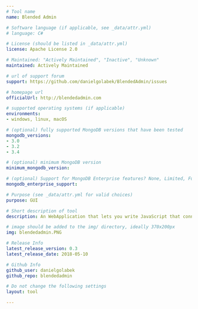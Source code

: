 ```yaml
---
# Tool name
name: Blended Admin

# Software language (if applicable, see _data/attr.yml)
# language: C#

# License (should be listed in _data/attr.yml)
license: Apache License 2.0

# Maintained: "Actively Maintained", "Inactive", "Unknown"
maintained: Actively Maintained

# url of support forum
support: https://github.com/danielgolabek/BlendedAdmin/issues

# homepage url
officialUrl: http://blendedadmin.com

# supported operating systems (if applicable) 
environments:
- windows, linux, macOS

# (optional) fully supported MongoDB versions that have been tested
mongodb_versions:
- 3.0
- 3.2
- 3.4

# (optional) minimum MongoDB version
minimum_mongodb_version:

# (optional) Support for MongoDB Enterprise features? None, Limited, Full
mongodb_enterprise_support: 

# Purpose (see _data/attr.yml for valid choices)
purpose: GUI

# Short description of tool
description: An WebApplication that lets you write JavaScript that connects to MongoDB and returns view (eg. table with data). Lets you create an admin console for MongoDB-based applications.

# image should be added to the img/ directory, ideally 370x200px
img: blendedadmin.PNG

# Release Info
latest_release_version: 0.3
latest_release_date: 2018-05-10

# Github Info
github_user: danielgolabek
github_repo: blendedadmin

# Do not change the following settings
layout: tool

---
```

